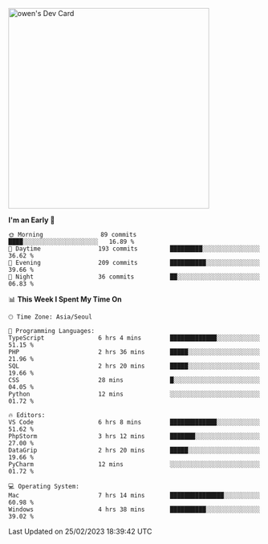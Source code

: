 <a href="https://app.daily.dev/owen_9066"><img src="https://api.daily.dev/devcards/51e5c69f10114f2abe0ae390c27b0828.png?r=hyb" width="400" alt="owen's Dev Card"/></a>

 
 <!--START_SECTION:waka-->
**I'm an Early 🐤** 

```text
🌞 Morning                89 commits          ████░░░░░░░░░░░░░░░░░░░░░   16.89 % 
🌆 Daytime                193 commits         █████████░░░░░░░░░░░░░░░░   36.62 % 
🌃 Evening                209 commits         ██████████░░░░░░░░░░░░░░░   39.66 % 
🌙 Night                  36 commits          ██░░░░░░░░░░░░░░░░░░░░░░░   06.83 % 
```


📊 **This Week I Spent My Time On** 

```text
🕑︎ Time Zone: Asia/Seoul

💬 Programming Languages: 
TypeScript               6 hrs 4 mins        █████████████░░░░░░░░░░░░   51.15 % 
PHP                      2 hrs 36 mins       █████░░░░░░░░░░░░░░░░░░░░   21.96 % 
SQL                      2 hrs 20 mins       █████░░░░░░░░░░░░░░░░░░░░   19.66 % 
CSS                      28 mins             █░░░░░░░░░░░░░░░░░░░░░░░░   04.05 % 
Python                   12 mins             ░░░░░░░░░░░░░░░░░░░░░░░░░   01.72 % 

🔥 Editors: 
VS Code                  6 hrs 8 mins        █████████████░░░░░░░░░░░░   51.62 % 
PhpStorm                 3 hrs 12 mins       ███████░░░░░░░░░░░░░░░░░░   27.00 % 
DataGrip                 2 hrs 20 mins       █████░░░░░░░░░░░░░░░░░░░░   19.66 % 
PyCharm                  12 mins             ░░░░░░░░░░░░░░░░░░░░░░░░░   01.72 % 

💻 Operating System: 
Mac                      7 hrs 14 mins       ███████████████░░░░░░░░░░   60.98 % 
Windows                  4 hrs 38 mins       ██████████░░░░░░░░░░░░░░░   39.02 % 
```


 Last Updated on 25/02/2023 18:39:42 UTC
<!--END_SECTION:waka-->
